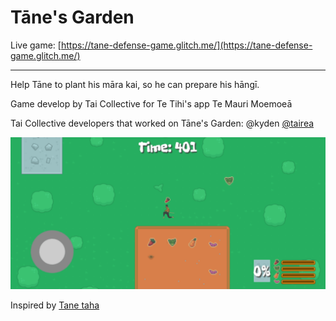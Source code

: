 Tāne's Garden
=================

Live game: [https://tane-defense-game.glitch.me/](https://tane-defense-game.glitch.me/)

------------

Help Tāne to plant his māra kai, so he can prepare his hāngī.

Game develop by Tai Collective for Te Tihi's app Te Mauri Moemoeā

Tai Collective developers that worked on Tāne's Garden:
@kyden
[@tairea](https://github.com/tairea)


![Tāne garden screenshot1](https://github.com/taicollective/tane-garden/blob/main/screenshot.png?raw=true)

Inspired by [Tane taha](https://github.com/tairea/tane-taha)

